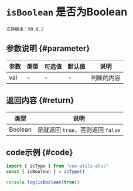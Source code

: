 # `isBoolean` 是否为Boolean

`支持版本：V0.0.2`


## 参数说明 {#parameter}

| 参数  | 类型  | 可选值 | 默认值 | 说明    |
|-----|-----|-----|-----|-------|
| val | -   | -   | -   | 判断的内容 |


## 返回内容 {#return}

| 类型      | 说明                       |
|---------|--------------------------|
| Boolean | 是就返回 `true`，否则返回 `false` |


## code示例 {#code}

```javascript
import { isType } from "vue-utils-plus"
const { isBoolean } = isType()

console.log(isBoolean(true))
```
